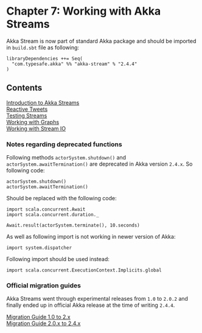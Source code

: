 # Chapter 7: Working with Akka Streams
Akka Stream is now part of standard Akka package and should be imported in `build.sbt` file as following:

	libraryDependencies ++= Seq(
	  "com.typesafe.akka" %% "akka-stream" % "2.4.4"
	)
	
## Contents
[Introduction to Akka Streams](akka-streams)  
[Reactive Tweets](reactive-tweets)  
[Testing Streams](stream-test)  
[Working with Graphs](graph-flows)  
[Working with Stream IO](stream-io)  

### Notes regarding deprecated functions
Following methods `actorSystem.shutdown()` and `actorSystem.awaitTermination()` are deprecated in Akka version `2.4.x`. So following code:

	actorSystem.shutdown()
	actorSystem.awaitTermination()
	
Should be replaced with the following code:

	import scala.concurrent.Await
	import scala.concurrent.duration._
	
	Await.result(actorSystem.terminate(), 10.seconds)
	
As well as following import is not working in newer version of Akka:
	
	import system.dispatcher

Following import should be used instead:

	import scala.concurrent.ExecutionContext.Implicits.global
	
### Official migration guides
Akka Streams went through experimental releases from `1.0` to `2.0.2` and finally ended up in official Akka release at the time of writing `2.4.4`.

[Migration Guide 1.0 to 2.x](http://doc.akka.io/docs/akka-stream-and-http-experimental/2.0.2/scala/migration-guide-1.0-2.x-scala.html)  
[Migration Guide 2.0.x to 2.4.x](http://doc.akka.io/docs/akka/2.4.4/scala/stream/migration-guide-2.0-2.4-scala.html)